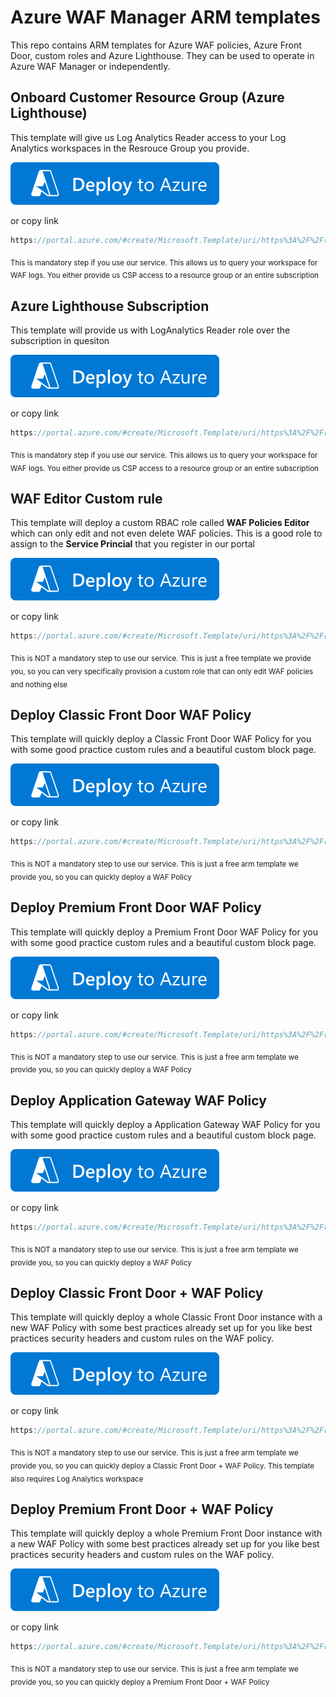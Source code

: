 # Azure WAF Manager ARM templates
This repo contains ARM templates for Azure WAF policies, Azure Front Door, custom roles and Azure Lighthouse. They can be used to operate in Azure WAF Manager or independently.

## Onboard Customer Resource Group (Azure Lighthouse)
This template will give us Log Analytics Reader access to your Log Analytics workspaces in the Resrouce Group you provide.

[![Azure Lighthouse Resource Group](https://raw.githubusercontent.com/Azure/azure-quickstart-templates/master/1-CONTRIBUTION-GUIDE/images/deploytoazure.svg?sanitize=true)](https://portal.azure.com/#create/Microsoft.Template/uri/https%3A%2F%2Fraw.githubusercontent.com%2FSunwell-Solutions-LTD%2Fazure-waf-manager-arm-templates%2Fmain%2Fawm-azure-lighthouse-resourcegroup.json)

or copy link

```jsx
https://portal.azure.com/#create/Microsoft.Template/uri/https%3A%2F%2Fraw.githubusercontent.com%2FSunwell-Solutions-LTD%2Fazure-waf-manager-arm-templates%2Fmain%2Fawm-azure-lighthouse-resourcegroup.json
```
<sub>This is mandatory step if you use our service. This allows us to query your workspace for WAF logs. You either provide us CSP access to a resource group or an entire subscription</sub>

## Azure Lighthouse Subscription

This template will provide us with LogAnalytics Reader role over the subscription in quesiton

[![Azure Lighthouse Subscription](https://raw.githubusercontent.com/Azure/azure-quickstart-templates/master/1-CONTRIBUTION-GUIDE/images/deploytoazure.svg?sanitize=true)](https://portal.azure.com/#create/Microsoft.Template/uri/https%3A%2F%2Fraw.githubusercontent.com%2FSunwell-Solutions-LTD%2Fazure-waf-manager-arm-templates%2Fmain%2Fawm-azure-lighthouse-subscription.json)

or copy link

```jsx
https://portal.azure.com/#create/Microsoft.Template/uri/https%3A%2F%2Fraw.githubusercontent.com%2FSunwell-Solutions-LTD%2Fazure-waf-manager-arm-templates%2Fmain%2Fawm-azure-lighthouse-subscription.json
```
<sub>This is mandatory step if you use our service. This allows us to query your workspace for WAF logs. You either provide us CSP access to a resource group or an entire subscription</sub>

## WAF Editor Custom rule
This template will deploy a custom RBAC role called **WAF Policies Editor** which can only edit and not even delete WAF policies. This is a good role to assign to the **Service Princial** that you register in our portal

[![Azure Lighthouse Subscription](https://raw.githubusercontent.com/Azure/azure-quickstart-templates/master/1-CONTRIBUTION-GUIDE/images/deploytoazure.svg?sanitize=true)](https://portal.azure.com/#create/Microsoft.Template/uri/https%3A%2F%2Fraw.githubusercontent.com%2FSunwell-Solutions-LTD%2Fazure-waf-manager-arm-templates%2Fmain%2Fwaf-editor-custom-rbac-role.json)

or copy link

```jsx
https://portal.azure.com/#create/Microsoft.Template/uri/https%3A%2F%2Fraw.githubusercontent.com%2FSunwell-Solutions-LTD%2Fazure-waf-manager-arm-templates%2Fmain%2Fwaf-editor-custom-rbac-role.json
```
<sub>This is NOT a mandatory step to use our service. This is just a free template we provide you, so you can very specifically provision a custom role that can only edit WAF policies and nothing else</sub>

## Deploy Classic Front Door WAF Policy
This template will quickly deploy a Classic Front Door WAF Policy for you with some good practice custom rules and a beautiful custom block page.

[![Azure Lighthouse Subscription](https://raw.githubusercontent.com/Azure/azure-quickstart-templates/master/1-CONTRIBUTION-GUIDE/images/deploytoazure.svg?sanitize=true)](https://portal.azure.com/#create/Microsoft.Template/uri/https%3A%2F%2Fraw.githubusercontent.com%2FSunwell-Solutions-LTD%2Fazure-waf-manager-arm-templates%2Fmain%2Fclassic-front-door-wafpolicy.json)

or copy link

```jsx
https://portal.azure.com/#create/Microsoft.Template/uri/https%3A%2F%2Fraw.githubusercontent.com%2FSunwell-Solutions-LTD%2Fazure-waf-manager-arm-templates%2Fmain%2Fclassic-front-door-wafpolicy.json
```
<sub>This is NOT a mandatory step to use our service. This is just a free arm template we provide you, so you can quickly deploy a WAF Policy</sub>

## Deploy Premium Front Door WAF Policy
This template will quickly deploy a Premium Front Door WAF Policy for you with some good practice custom rules and a beautiful custom block page.

[![Azure Lighthouse Subscription](https://raw.githubusercontent.com/Azure/azure-quickstart-templates/master/1-CONTRIBUTION-GUIDE/images/deploytoazure.svg?sanitize=true)](https://portal.azure.com/#create/Microsoft.Template/uri/https%3A%2F%2Fraw.githubusercontent.com%2FSunwell-Solutions-LTD%2Fazure-waf-manager-arm-templates%2Fmain%2Fpremium-front-door-wafpolicy.json)

or copy link

```jsx
https://portal.azure.com/#create/Microsoft.Template/uri/https%3A%2F%2Fraw.githubusercontent.com%2FSunwell-Solutions-LTD%2Fazure-waf-manager-arm-templates%2Fmain%2Fpremium-front-door-wafpolicy.json
```
<sub>This is NOT a mandatory step to use our service. This is just a free arm template we provide you, so you can quickly deploy a WAF Policy</sub>

## Deploy Application Gateway WAF Policy
This template will quickly deploy a Application Gateway WAF Policy for you with some good practice custom rules and a beautiful custom block page.

[![Azure Lighthouse Subscription](https://raw.githubusercontent.com/Azure/azure-quickstart-templates/master/1-CONTRIBUTION-GUIDE/images/deploytoazure.svg?sanitize=true)](https://portal.azure.com/#create/Microsoft.Template/uri/https%3A%2F%2Fraw.githubusercontent.com%2FSunwell-Solutions-LTD%2Fazure-waf-manager-arm-templates%2Fmain%2Fapp-gateway-wafpolicy.json)

or copy link

```jsx
https://portal.azure.com/#create/Microsoft.Template/uri/https%3A%2F%2Fraw.githubusercontent.com%2FSunwell-Solutions-LTD%2Fazure-waf-manager-arm-templates%2Fmain%2Fapp-gateway-wafpolicy.json
```
<sub>This is NOT a mandatory step to use our service. This is just a free arm template we provide you, so you can quickly deploy a WAF Policy</sub>

## Deploy Classic Front Door + WAF Policy
This template will quickly deploy a whole Classic Front Door instance with a new WAF Policy with some best practices already set up for you like best practices security headers and custom rules on the WAF policy.

[![Azure Lighthouse Subscription](https://raw.githubusercontent.com/Azure/azure-quickstart-templates/master/1-CONTRIBUTION-GUIDE/images/deploytoazure.svg?sanitize=true)](https://portal.azure.com/#create/Microsoft.Template/uri/https%3A%2F%2Fraw.githubusercontent.com%2FSunwell-Solutions-LTD%2Fazure-waf-manager-arm-templates%2Fmain%2Ffront-door-and-classic-wafpolicy.json)

or copy link

```jsx
https://portal.azure.com/#create/Microsoft.Template/uri/https%3A%2F%2Fraw.githubusercontent.com%2FSunwell-Solutions-LTD%2Fazure-waf-manager-arm-templates%2Fmain%2Ffront-door-and-classic-wafpolicy.json
```
<sub>This is NOT a mandatory step to use our service. This is just a free arm template we provide you, so you can quickly deploy a Classic Front Door + WAF Policy. This template also requires Log Analytics workspace</sub>

## Deploy Premium Front Door + WAF Policy
This template will quickly deploy a whole Premium Front Door instance with a new WAF Policy with some best practices already set up for you like best practices security headers and custom rules on the WAF policy.

[![Azure Lighthouse Subscription](https://raw.githubusercontent.com/Azure/azure-quickstart-templates/master/1-CONTRIBUTION-GUIDE/images/deploytoazure.svg?sanitize=true)](https://portal.azure.com/#create/Microsoft.Template/uri/https%3A%2F%2Fraw.githubusercontent.com%2FSunwell-Solutions-LTD%2Fazure-waf-manager-arm-templates%2Fmain%2Ffront-door-premium-and-premium-wafpolicy.json)

or copy link

```jsx
https://portal.azure.com/#create/Microsoft.Template/uri/https%3A%2F%2Fraw.githubusercontent.com%2FSunwell-Solutions-LTD%2Fazure-waf-manager-arm-templates%2Fmain%2Ffront-door-premium-and-premium-wafpolicy.json
```
<sub>This is NOT a mandatory step to use our service. This is just a free arm template we provide you, so you can quickly deploy a Premium Front Door + WAF Policy</sub>
